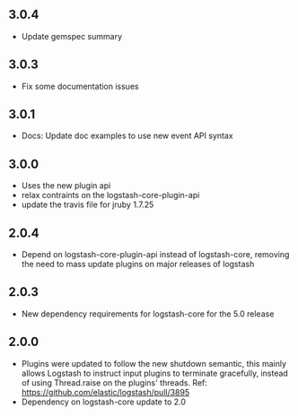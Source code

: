## 3.0.4
  - Update gemspec summary

## 3.0.3
  - Fix some documentation issues

## 3.0.1
  - Docs: Update doc examples to use new event API syntax 
  
## 3.0.0
  - Uses the new plugin api
  - relax contraints on the logstash-core-plugin-api
  - update the travis file for jruby 1.7.25

## 2.0.4
  - Depend on logstash-core-plugin-api instead of logstash-core, removing the need to mass update plugins on major releases of logstash

## 2.0.3
  - New dependency requirements for logstash-core for the 5.0 release

## 2.0.0
 - Plugins were updated to follow the new shutdown semantic, this mainly allows Logstash to instruct input plugins to terminate gracefully, 
   instead of using Thread.raise on the plugins' threads. Ref: https://github.com/elastic/logstash/pull/3895
 - Dependency on logstash-core update to 2.0

